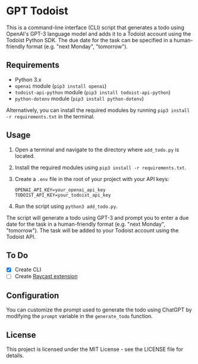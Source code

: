 # GPT Todoist

This is a command-line interface (CLI) script that generates a todo using OpenAI's GPT-3 language model and adds it to a Todoist account using the Todoist Python SDK. The due date for the task can be specified in a human-friendly format (e.g. "next Monday", "tomorrow").

## Requirements

- Python 3.x
- `openai` module (`pip3 install openai`)
- `todoist-api-python` module (`pip3 install todoist-api-python`)
- `python-dotenv` module (`pip3 install python-dotenv`)

Alternatively, you can install the required modules by running `pip3 install -r requirements.txt` in the terminal.

## Usage

1. Open a terminal and navigate to the directory where `add_todo.py` is located.
2. Install the required modules using `pip3 install -r requirements.txt`.
3. Create a `.env` file in the root of your project with your API keys:

	```
	OPENAI_API_KEY=your_openai_api_key
	TODOIST_API_KEY=your_todoist_api_key
	```

4. Run the script using `python3 add_todo.py`.

The script will generate a todo using GPT-3 and prompt you to enter a due date for the task in a human-friendly format (e.g. "next Monday", "tomorrow"). The task will be added to your Todoist account using the Todoist API.

## To Do

- [x] Create CLI
- [ ] Create [Raycast extension](https://www.raycast.com/store)

## Configuration

You can customize the prompt used to generate the todo using ChatGPT by modifying the `prompt` variable in the `generate_todo` function.

## License

This project is licensed under the MIT License - see the LICENSE file for details.
